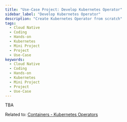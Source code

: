 ```yaml
---
title: "Use-Case Project: Develop Kubernetes Operator"
sidebar_label: "Develop Kubernetes Operator"
description: "Create Kubernetes Operator from scratch"
tags:
  - Cloud Native
  - Coding
  - Hands-on
  - Kubernetes
  - Mini Project
  - Project
  - Use-Case
keywords:
  - Cloud Native
  - Coding
  - Hands-on
  - Kubernetes
  - Mini Project
  - Project
  - Use-Case
---
```


TBA

Related to: [Containers - Kubernetes Operators](../../foundations/module-06/#65-containers---kubernetes-operators)
